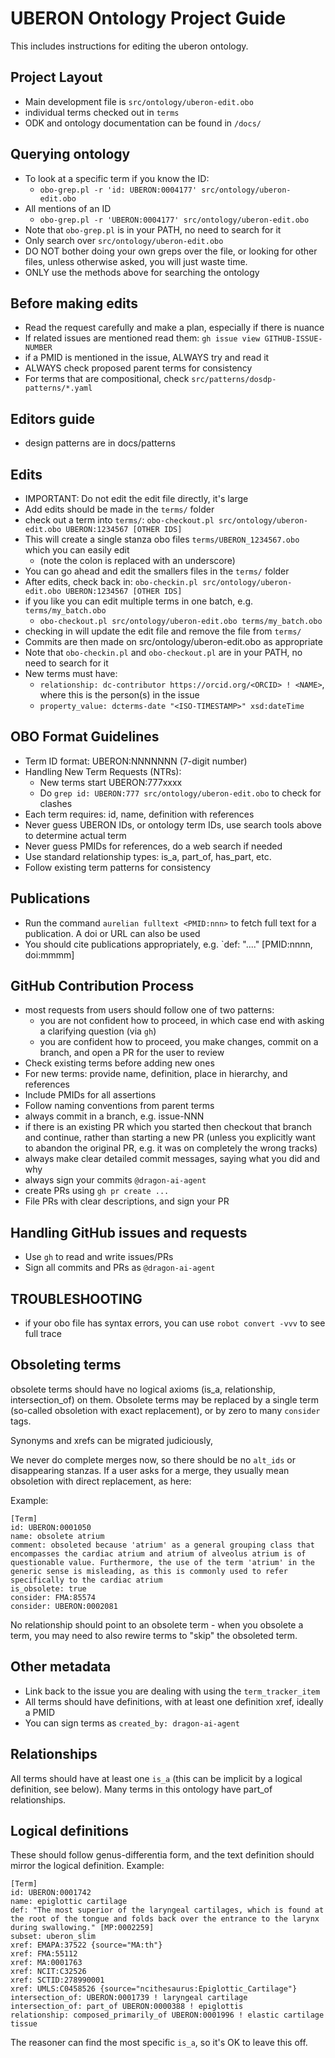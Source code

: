 # UBERON Ontology Project Guide

This includes instructions for editing the uberon ontology. 

## Project Layout
- Main development file is `src/ontology/uberon-edit.obo`
- individual terms checked out in `terms`
- ODK and ontology documentation can be found in `/docs/`

## Querying ontology

- To look at a specific term if you know the ID:
    - `obo-grep.pl -r 'id: UBERON:0004177' src/ontology/uberon-edit.obo`
- All mentions of an ID
    - `obo-grep.pl -r 'UBERON:0004177' src/ontology/uberon-edit.obo`
- Note that `obo-grep.pl` is in your PATH, no need to search for it    
- Only search over `src/ontology/uberon-edit.obo`
- DO NOT bother doing your own greps over the file, or looking for other files, unless otherwise asked, you will just waste time.
- ONLY use the methods above for searching the ontology

## Before making edits
- Read the request carefully and make a plan, especially if there is nuance
- If related issues are mentioned read them: `gh issue view GITHUB-ISSUE-NUMBER`
- if a PMID is mentioned in the issue, ALWAYS try and read it
- ALWAYS check proposed parent terms for consistency
- For terms that are compositional, check `src/patterns/dosdp-patterns/*.yaml`

## Editors guide
- design patterns are in docs/patterns

## Edits
- IMPORTANT: Do not edit the edit file directly, it's large
- Add edits should be made in the `terms/` folder
- check out a term into `terms/`: `obo-checkout.pl src/ontology/uberon-edit.obo UBERON:1234567 [OTHER IDS]`
- This will create a single stanza obo files `terms/UBERON_1234567.obo` which you can easily edit
     - (note the colon is replaced with an underscore)
- You can go ahead and edit the smallers files in the `terms/` folder
- After edits, check back in: `obo-checkin.pl src/ontology/uberon-edit.obo UBERON:1234567 [OTHER IDS]`
- if you like you can edit multiple terms in one batch, e.g. `terms/my_batch.obo`
     - `obo-checkout.pl src/ontology/uberon-edit.obo terms/my_batch.obo`
- checking in will update the edit file and remove the file from `terms/`
- Commits are then made on src/ontology/uberon-edit.obo as appropriate
- Note that `obo-checkin.pl` and `obo-checkout.pl` are in your PATH, no need to search for it
- New terms must have:
   - `relationship: dc-contributor https://orcid.org/<ORCID> ! <NAME>`, where this is the person(s) in the issue
   - `property_value: dcterms-date "<ISO-TIMESTAMP>" xsd:dateTime`



## OBO Format Guidelines
- Term ID format: UBERON:NNNNNNN (7-digit number)
- Handling New Term Requests (NTRs):
  - New terms start  UBERON:777xxxx
  - Do `grep id: UBERON:777 src/ontology/uberon-edit.obo` to check for clashes
- Each term requires: id, name, definition with references
- Never guess UBERON IDs, or ontology term IDs, use search tools above to determine actual term
- Never guess PMIDs for references, do a web search if needed
- Use standard relationship types: is_a, part_of, has_part, etc.
- Follow existing term patterns for consistency

## Publications
- Run the command `aurelian fulltext <PMID:nnn>` to fetch full text for a publication. A doi or URL can also be used
- You should cite publications appropriately, e.g. `def: "...." [PMID:nnnn, doi:mmmm]

## GitHub Contribution Process
- most requests from users should follow one of two patterns:
    - you are not confident how to proceed, in which case end with asking a clarifying question (via `gh`)
    - you are confident how to proceed, you make changes, commit on a branch, and open a PR for the user to review
- Check existing terms before adding new ones
- For new terms: provide name, definition, place in hierarchy, and references
- Include PMIDs for all assertions
- Follow naming conventions from parent terms
- always commit in a branch, e.g. issue-NNN
- if there is an existing PR which you started then checkout that branch and continue, rather than starting a new PR (unless you explicitly want to abandon the original PR, e.g. it was on completely the wrong tracks)
- always make clear detailed commit messages, saying what you did and why
- always sign your commits `@dragon-ai-agent`
- create PRs using `gh pr create ...`
- File PRs with clear descriptions, and sign your PR

## Handling GitHub issues and requests
- Use `gh` to read and write issues/PRs
- Sign all commits and PRs as `@dragon-ai-agent`

## TROUBLESHOOTING
- if your obo file has syntax errors, you can use `robot convert -vvv` to see full trace

## Obsoleting terms

obsolete terms should have no logical axioms (is_a, relationship,
intersection_of) on them. Obsolete terms may be replaced by a single
term (so-called obsoletion with exact replacement), or by zero to many `consider` tags.


Synonyms and xrefs can be migrated judiciously,

We never do complete merges now, so there should be no `alt_ids` or
disappearing stanzas. If a user asks for a merge, they usually mean
obsoletion with direct replacement, as here:

Example:

```
[Term]
id: UBERON:0001050
name: obsolete atrium
comment: obsoleted because 'atrium' as a general grouping class that encompasses the cardiac atrium and atrium of alveolus atrium is of questionable value. Furthermore, the use of the term 'atrium' in the generic sense is misleading, as this is commonly used to refer specifically to the cardiac atrium
is_obsolete: true
consider: FMA:85574
consider: UBERON:0002081
```

No relationship should point to an obsolete term - when you obsolete a term, you may need to also rewire
terms to "skip" the obsoleted term.

## Other metadata

- Link back to the issue you are dealing with using the `term_tracker_item`
- All terms should have definitions, with at least one definition xref, ideally a PMID
- You can sign terms as `created_by: dragon-ai-agent`

## Relationships

All terms should have at least one `is_a` (this can be implicit by a logical definition, see below).
Many terms in this ontology have part_of relationships.

## Logical definitions

These should follow genus-differentia form, and the text definition should mirror the logical definition. Example:

```
[Term]
id: UBERON:0001742
name: epiglottic cartilage
def: "The most superior of the laryngeal cartilages, which is found at the root of the tongue and folds back over the entrance to the larynx during swallowing." [MP:0002259]
subset: uberon_slim
xref: EMAPA:37522 {source="MA:th"}
xref: FMA:55112
xref: MA:0001763
xref: NCIT:C32526
xref: SCTID:278990001
xref: UMLS:C0458526 {source="ncithesaurus:Epiglottic_Cartilage"}
intersection_of: UBERON:0001739 ! laryngeal cartilage
intersection_of: part_of UBERON:0000388 ! epiglottis
relationship: composed_primarily_of UBERON:0001996 ! elastic cartilage tissue
```

The reasoner can find the most specific `is_a`, so it's OK to leave this off.

